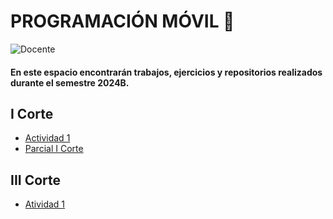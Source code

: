# PROGRAMACIÓN MÓVIL  📱

![Docente](https://img.shields.io/badge/Docente-Jesús_Ariel_González_Bonilla-%23FF0000.svg?style=for-the-badge&logo=Docente)

#### En este espacio encontrarán trabajos, ejercicios y repositorios realizados durante el semestre 2024B.

## I Corte

- [Actividad 1](Actividad_1/C1-A2_Tendencia_emergente_tecnologia_movil)
- [Parcial I Corte](PArcial_I_Corte/moviles-cam-corte-1-9022224105)

## III Corte

- [Atividad 1](programacion-movil-c3-q2/ComponentesPrimera/badge.md)